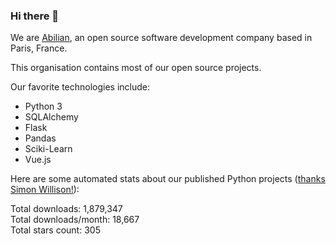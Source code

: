 ### Hi there 👋

We are [Abilian](https://abilian.com/), an open source software development company based in Paris, France.

This organisation contains most of our open source projects.

Our favorite technologies include:

- Python 3
- SQLAlchemy
- Flask
- Pandas
- Sciki-Learn
- Vue.js

Here are some automated stats about our published Python projects
([thanks Simon Willison!][sw-post]):

<!--marker-->
Total downloads: 1,879,347<br>
Total downloads/month: 18,667<br>
Total stars count: 305
<!--end-->

[sw-post]: https://simonwillison.net/2020/Jul/10/self-updating-profile-readme/